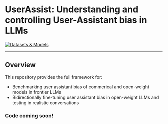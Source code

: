 # UserAssist: Understanding and controlling User-Assistant bias in LLMs

[![Datasets & Models](https://img.shields.io/badge/Datasets%20%26%20Models-HuggingFace-F59E0B?logo=huggingface&logoColor=white)](https://huggingface.co/datasets/UserAssist/UserAssist)


---

## Overview
  
This repository provides the full framework for:

- Benchmarking user assistant bias of commerical and open-weight models in frontier LLMs  
- Bidirectionally fine-tuning user assistant bias in open-weight LLMs and testing in realistic conversations

### Code coming soon!
